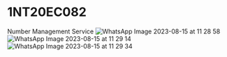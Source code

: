 # 1NT20EC082

Number Management Service
![WhatsApp Image 2023-08-15 at 11 28 58](https://github.com/Nanshi29/1NT20EC082/assets/90635009/038ee01e-7a50-483b-bce8-15131c05c67d)
![WhatsApp Image 2023-08-15 at 11 29 14](https://github.com/Nanshi29/1NT20EC082/assets/90635009/39fa873f-9181-4ed7-bae6-30985825e605)
![WhatsApp Image 2023-08-15 at 11 29 34](https://github.com/Nanshi29/1NT20EC082/assets/90635009/0ec31136-dfbf-4f73-9ce3-1859563c2369)
